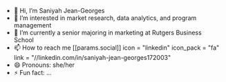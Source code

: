 - 👋 Hi, I’m Saniyah Jean-Georges
- 👀 I’m interested in market research, data analytics, and program management
- 🌱 I’m currently a senior majoring in marketing at Rutgers Business School
- 📫 How to reach me  [[params.social]]
    icon = "linkedin"
    icon_pack = "fa"
    link = "//linkedin.com/in/saniyah-jean-georges172003"
- 😄 Pronouns: she/her
- ⚡ Fun fact: ...


